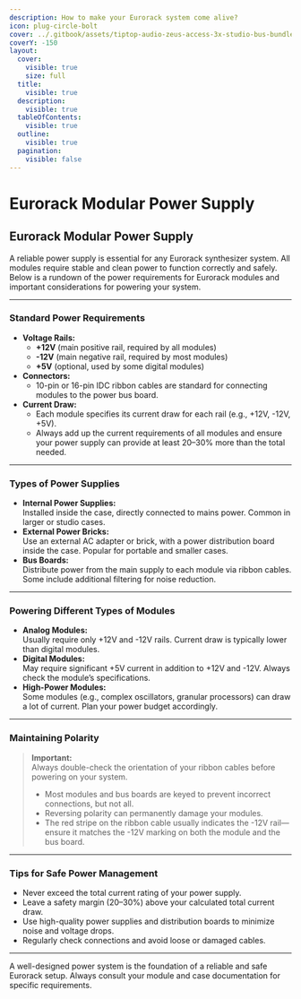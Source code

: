 ```yaml
---
description: How to make your Eurorack system come alive?
icon: plug-circle-bolt
cover: ../.gitbook/assets/tiptop-audio-zeus-access-3x-studio-bus-bundle.jpg
coverY: -150
layout:
  cover:
    visible: true
    size: full
  title:
    visible: true
  description:
    visible: true
  tableOfContents:
    visible: true
  outline:
    visible: true
  pagination:
    visible: false
---
```


# Eurorack Modular Power Supply

## Eurorack Modular Power Supply

A reliable power supply is essential for any Eurorack synthesizer system. All modules require stable and clean power to function correctly and safely. Below is a rundown of the power requirements for Eurorack modules and important considerations for powering your system.

***

### Standard Power Requirements

* **Voltage Rails:**
  * **+12V** (main positive rail, required by all modules)
  * **-12V** (main negative rail, required by most modules)
  * **+5V** (optional, used by some digital modules)
* **Connectors:**
  * 10-pin or 16-pin IDC ribbon cables are standard for connecting modules to the power bus board.
* **Current Draw:**
  * Each module specifies its current draw for each rail (e.g., +12V, -12V, +5V).
  * Always add up the current requirements of all modules and ensure your power supply can provide at least 20–30% more than the total needed.

***

### Types of Power Supplies

* **Internal Power Supplies:**\
  Installed inside the case, directly connected to mains power. Common in larger or studio cases.
* **External Power Bricks:**\
  Use an external AC adapter or brick, with a power distribution board inside the case. Popular for portable and smaller cases.
* **Bus Boards:**\
  Distribute power from the main supply to each module via ribbon cables. Some include additional filtering for noise reduction.

***

### Powering Different Types of Modules

* **Analog Modules:**\
  Usually require only +12V and -12V rails. Current draw is typically lower than digital modules.
* **Digital Modules:**\
  May require significant +5V current in addition to +12V and -12V. Always check the module’s specifications.
* **High-Power Modules:**\
  Some modules (e.g., complex oscillators, granular processors) can draw a lot of current. Plan your power budget accordingly.

***

### Maintaining Polarity

> **Important:**\
> Always double-check the orientation of your ribbon cables before powering on your system.
>
> * Most modules and bus boards are keyed to prevent incorrect connections, but not all.
> * Reversing polarity can permanently damage your modules.
> * The red stripe on the ribbon cable usually indicates the -12V rail—ensure it matches the -12V marking on both the module and the bus board.

***

### Tips for Safe Power Management

* Never exceed the total current rating of your power supply.
* Leave a safety margin (20–30%) above your calculated total current draw.
* Use high-quality power supplies and distribution boards to minimize noise and voltage drops.
* Regularly check connections and avoid loose or damaged cables.

***

A well-designed power system is the foundation of a reliable and safe Eurorack setup. Always consult your module and case documentation for specific requirements.

